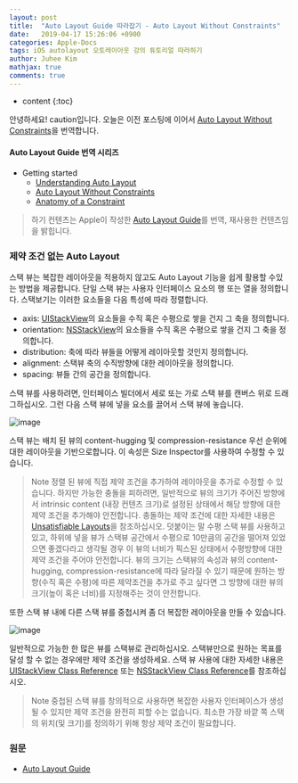 ```yaml
---
layout: post
title:  "Auto Layout Guide 따라잡기 - Auto Layout Without Constraints"
date:   2019-04-17 15:26:06 +0900
categories: Apple-Docs
tags: iOS autolayout 오토레이아웃 강의 튜토리얼 따라하기
author: Juhee Kim
mathjax: true
comments: true
---
```


* content
{:toc}

안녕하세요! caution입니다. 오늘은 이전 포스팅에 이어서 [Auto Layout Without Constraints](https://developer.apple.com/library/archive/documentation/UserExperience/Conceptual/AutolayoutPG/AutoLayoutWithoutConstraints.html#//apple_ref/doc/uid/TP40010853-CH8-SW1)을 번역합니다.

#### Auto Layout Guide 번역 시리즈
* Getting started
  * [Understanding Auto Layout](https://caution-dev.github.io/tutorial/2019/04/10/Auto-Layout-Giuide-Getting-Started-1.html)
  * [Auto Layout Without Constraints](https://caution-dev.github.io/tutorial/2019/04/10/Auto-Layout-Giuide-Getting-Started-2.html)
  * [Anatomy of a Constraint](https://caution-dev.github.io/tutorial/2019/04/10/Auto-Layout-Giuide-Getting-Started-3.html)

> 하기 컨텐츠는 Apple이 작성한 [Auto Layout Guide](https://developer.apple.com/library/archive/documentation/UserExperience/Conceptual/AutolayoutPG/AutoLayoutWithoutConstraints.html#//apple_ref/doc/uid/TP40010853-CH8-SW1)를 번역, 재사용한 컨텐츠임을 밝힙니다.


### 제약 조건 없는 Auto Layout
스택 뷰는 복잡한 레이아웃을 적용하지 않고도 Auto Layout 기능을 쉽게 활용할 수있는 방법을 제공합니다. 단일 스택 뷰는 사용자 인터페이스 요소의 행 또는 열을 정의합니다. 스택보기는 이러한 요소들을 다음 특성에 따라 정렬합니다.
* axis: [UIStackView](https://developer.apple.com/documentation/uikit/uistackview)의 요소들을 수직 혹은 수평으로 쌓을 건지 그 축을 정의합니다.
* orientation: [NSStackView](https://developer.apple.com/documentation/appkit/nsstackview)의 요소들을 수직 혹은 수평으로 쌓을 건지 그 축을 정의합니다.
* distribution: 축에 따라 뷰들을 어떻게 레이아웃할 것인지 정의합니다.
* alignment: 스택뷰 축의 수직방향에 대한 레이아웃을 정의합니다.
* spacing: 뷰들 간의 공간을 정의합니다.

스택 뷰를 사용하려면, 인터페이스 빌더에서 세로 또는 가로 스택 뷰를 캔버스 위로 드래그하십시오. 그런 다음 스택 뷰에 넣을 요소를 끌어서 스택 뷰에 놓습니다.

![image](https://developer.apple.com/library/archive/documentation/UserExperience/Conceptual/AutolayoutPG/Art/IB_StackView_Simple_2x.png)

스택 뷰는 배치 된 뷰의 content-hugging 및 compression-resistance 우선 순위에 대한 레이아웃을 기반으로합니다. 이 속성은 Size Inspector를 사용하여 수정할 수 있습니다.

> Note
정렬 된 뷰에 직접 제약 조건을 추가하여 레이아웃을 추가로 수정할 수 있습니다. 하지만 가능한 충돌을 피하려면, 일반적으로 뷰의 크기가 주어진 방향에서 intrinsic content (내장 컨텐츠 크기)로 설정된 상태에서 해당 방향에 대한 제약 조건을 추가해야 안전합니다. 충돌하는 제약 조건에 대한 자세한 내용은 [Unsatisfiable Layouts](https://developer.apple.com/library/archive/documentation/UserExperience/Conceptual/AutolayoutPG/ConflictingLayouts.html#//apple_ref/doc/uid/TP40010853-CH19-SW1)을 참조하십시오.
> 덧붙이는 말
수평 스택 뷰를 사용하고 있고, 하위에 넣을 뷰가 스택뷰 공간에서 수평으로 10만큼의 공간을 떨어져 있었으면 좋겠다라고 생각될 경우 이 뷰의 너비가 픽스된 상태에서 수평방향에 대한 제약 조건을 주어야 안전합니다. 뷰의 크기는 스택뷰의 속성과 뷰의 content-hugging, compression-resistance에 따라 달라질 수 있기 때문에 원하는 방향(수직 혹은 수평)에 따른 제약조건을 추가로 주고 싶다면 그 방향에 대한 뷰의 크기(높이 혹은 너비)를 지정해주는 것이 안전합니다.

또한 스택 뷰 내에 다른 스택 뷰를 중첩시켜 좀 더 복잡한 레이아웃을 만들 수 있습니다.

![image](https://developer.apple.com/library/archive/documentation/UserExperience/Conceptual/AutolayoutPG/Art/IB_StackView_NestedStacks_2x.png)

일반적으로 가능한 한 많은 뷰를 스택뷰로 관리하십시오. 스택뷰만으로 원하는 목표를 달성 할 수 없는 경우에만 제약 조건을 생성하세요. 스택 뷰 사용에 대한 자세한 내용은 [UIStackView Class Reference](https://developer.apple.com/documentation/uikit/uistackview) 또는 [NSStackView Class Reference](https://developer.apple.com/documentation/appkit/nsstackview)를 참조하십시오.

> Note
중첩된 스택 뷰를 창의적으로 사용하면 복잡한 사용자 인터페이스가 생성 될 수 있지만 제약 조건을 완전히 피할 수는 없습니다. 최소한 가장 바깥 쪽 스택의 위치(및 크기)를 정의하기 위해 항상 제약 조건이 필요합니다.

### 원문
 * [Auto Layout Guide](https://developer.apple.com/library/archive/documentation/UserExperience/Conceptual/AutolayoutPG/index.html#//apple_ref/doc/uid/TP40010853-CH7-SW1)
